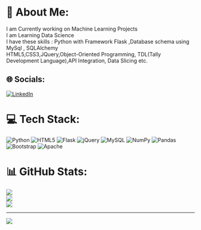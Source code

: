 # 💫 About Me:
I am Currently working on Machine Learning Projects<br>I am Learning  Data Science<br>I have these skills : Python with Framework Flask  ,Database schema using MySql , SQLAlchemy<br>HTML5,CSS3,JQuery,Object-Oriented Programming, TDL(Tally Development Language),API Integration, Data Slicing etc.


## 🌐 Socials:
[![LinkedIn](https://img.shields.io/badge/LinkedIn-%230077B5.svg?logo=linkedin&logoColor=white)](https://linkedin.com/in/rehanmondal01) 

# 💻 Tech Stack:
![Python](https://img.shields.io/badge/python-3670A0?style=flat-square&logo=python&logoColor=ffdd54) ![HTML5](https://img.shields.io/badge/html5-%23E34F26.svg?style=flat-square&logo=html5&logoColor=white) ![Flask](https://img.shields.io/badge/flask-%23000.svg?style=flat-square&logo=flask&logoColor=white) ![jQuery](https://img.shields.io/badge/jquery-%230769AD.svg?style=flat-square&logo=jquery&logoColor=white) ![MySQL](https://img.shields.io/badge/mysql-%2300f.svg?style=flat-square&logo=mysql&logoColor=white) ![NumPy](https://img.shields.io/badge/numpy-%23013243.svg?style=flat-square&logo=numpy&logoColor=white) ![Pandas](https://img.shields.io/badge/pandas-%23150458.svg?style=flat-square&logo=pandas&logoColor=white) ![Bootstrap](https://img.shields.io/badge/bootstrap-%23563D7C.svg?style=flat-square&logo=bootstrap&logoColor=white) ![Apache](https://img.shields.io/badge/apache-%23D42029.svg?style=flat-square&logo=apache&logoColor=white)
# 📊 GitHub Stats:
![](https://github-readme-stats.vercel.app/api?username=rehanmondal&theme=highcontrast&hide_border=true&include_all_commits=true&count_private=true)<br/>
![](https://github-readme-streak-stats.herokuapp.com/?user=rehanmondal&theme=highcontrast&hide_border=true)<br/>
![](https://github-readme-stats.vercel.app/api/top-langs/?username=rehanmondal&theme=highcontrast&hide_border=true&include_all_commits=true&count_private=true&layout=compact)

---
[![](https://visitcount.itsvg.in/api?id=rehanmondal&icon=0&color=1)](https://visitcount.itsvg.in)

<!-- Proudly created with GPRM ( https://gprm.itsvg.in ) -->
